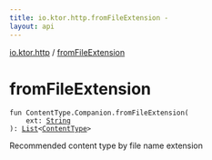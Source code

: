 ```yaml
---
title: io.ktor.http.fromFileExtension - 
layout: api
---
```


<div class='api-docs-breadcrumbs'><a href="index.html">io.ktor.http</a> / <a href="./from-file-extension.html">fromFileExtension</a></div>

# fromFileExtension

<div class="signature"><code><span class="keyword">fun </span><span class="identifier">ContentType.Companion</span><span class="symbol">.</span><span class="identifier">fromFileExtension</span><span class="symbol">(</span><br/>&nbsp;&nbsp;&nbsp;&nbsp;<span class="parameterName" id="io.ktor.http$fromFileExtension(io.ktor.http.ContentType.Companion, kotlin.String)/ext">ext</span><span class="symbol">:</span>&nbsp;<a href="https://kotlinlang.org/api/latest/jvm/stdlib/kotlin/-string/index.html"><span class="identifier">String</span></a><br/><span class="symbol">)</span><span class="symbol">: </span><a href="https://kotlinlang.org/api/latest/jvm/stdlib/kotlin.collections/-list/index.html"><span class="identifier">List</span></a><span class="symbol">&lt;</span><a href="-content-type/index.html"><span class="identifier">ContentType</span></a><span class="symbol">&gt;</span></code></div>

Recommended content type by file name extension

